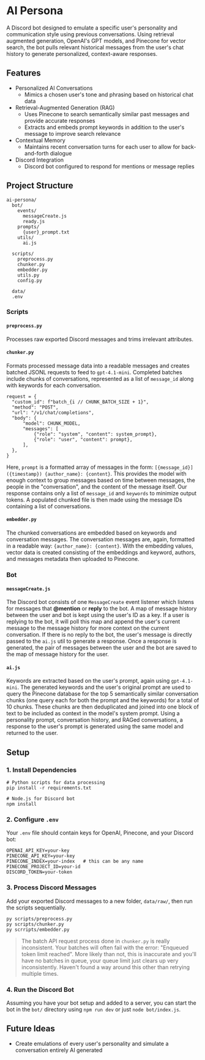 # AI Persona
A Discord bot designed to emulate a specific user's personality and communication style using previous conversations. Using retrieval augmented generation, OpenAI's GPT models, and Pinecone for vector search, the bot pulls relevant historical messages from the user's chat history to generate personalized, context-aware responses.

## Features
* Personalized AI Conversations
  * Mimics a chosen user's tone and phrasing based on historical chat data
* Retrieval-Augmented Generation (RAG)
  * Uses Pinecone to search semantically similar past messages and provide accurate responses
  * Extracts and embeds prompt keywords in addition to the user's message to improve search relevance
* Contextual Memory
  * Maintains recent conversation turns for each user to allow for back-and-forth dialogue
* Discord Integration
  * Discord bot configured to respond for mentions or message replies


## Project Structure
```
ai-persona/
  bot/
    events/
      messageCreate.js
      ready.js
    prompts/
      {user}_prompt.txt
    utils/
      ai.js
  
  scripts/
    preprocess.py
    chunker.py
    embedder.py
    utils.py
    config.py

  data/
  .env
```

### Scripts
#### `preprocess.py`
Processes raw exported Discord messages and trims irrelevant attributes.
#### `chunker.py`
Formats processed message data into a readable messages and creates batched JSONL requests to feed to `gpt-4.1-mini`. Completed batches include chunks of conversations, represented as a list of `message_id` along with keywords for each conversation.
```
request = {
  "custom_id": f"batch_{i // CHUNK_BATCH_SIZE + 1}",
  "method": "POST",
  "url": "/v1/chat/completions",
  "body": {
      "model": CHUNK_MODEL,
      "messages": [
          {"role": "system", "content": system_prompt},
          {"role": "user", "content": prompt},
      ],
  },
}
```
Here, `prompt` is a formatted array of messages in the form: `[{message_id}] ({timestamp}) {author_name}: {content}`. This provides the model with enough context to group messages based on time between messages, the people in the "conversation", and the content of the message itself. Our response contains only a list of `message_id` and `keywords` to minimize output tokens. A populated chunked file is then made using the message IDs containing a list of conversations.
#### `embedder.py`
The chunked conversations are embedded based on keywords and conversation messages. The conversation messages are, again, formatted in a readable way: `{author_name}: {content}`. With the embedding values, vector data is created consisting of the embeddings and keyword, authors, and messages metadata then uploaded to Pinecone.

### Bot
#### `messageCreate.js`
The Discord bot consists of one `MessageCreate` event listener which listens for messages that **@mention** or **reply** to the bot. A map of message history between the user and bot is kept using the user's ID as a key. If a user is replying to the bot, it will poll this map and append the user's current message to the message history for more context on the current conversation. If there is no reply to the bot, the user's message is directly passed to the `ai.js` util to generate a response. Once a response is generated, the pair of messages between the user and the bot are saved to the map of message history for the user.
#### `ai.js`
Keywords are extracted based on the user's prompt, again using `gpt-4.1-mini`. The generated keywords and the user's original prompt are used to query the Pinecone database for the top 5 semantically similar conversation chunks (one query each for both the prompt and the keywords) for a total of 10 chunks. These chunks are then deduplicated and joined into one block of text to be included as context in the model's system prompt. Using a personality prompt, conversation history, and RAGed conversations, a response to the user's prompt is generated using the same model and returned to the user.

## Setup
### 1. Install Dependencies
```
# Python scripts for data processing
pip install -r requirements.txt

# Node.js for Discord bot
npm install
```
### 2. Configure `.env`
Your `.env` file should contain keys for OpenAI, Pinecone, and your Discord bot:
```
OPENAI_API_KEY=your-key
PINECONE_API_KEY=your-key
PINECONE_INDEX=your-index   # this can be any name
PINECONE_PROJECT_ID=your-id
DISCORD_TOKEN=your-token
```
### 3. Process Discord Messages
Add your exported Discord messages to a new folder, `data/raw/`, then run the scripts sequentially.
```
py scripts/preprocess.py
py scripts/chunker.py
py scrripts/embedder.py
```
> The batch API request process done in `chunker.py` is really inconsistent. Your batches will often fail with the error: "Enqueued token limit reached". More likely than not, this is inaccurate and you'll have no batches in queue, your queue limit just clears up very inconsistently. Haven't found a way around this other than retrying multiple times.
### 4. Run the Discord Bot
Assuming you have your bot setup and added to a server, you can start the bot in the `bot/` directory using `npm run dev` or just `node bot/index.js`.
## Future Ideas
* Create emulations of every user's personality and simulate a conversation entirely AI generated